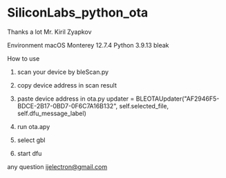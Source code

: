 # SiliconLabs_python_ota

Thanks a lot Mr. Kiril Zyapkov

Environment
macOS Monterey 12.7.4
Python 3.9.13
bleak

How to use
1. scan your device by bleScan.py
2. copy device address in scan result
3. paste device address in ota.py
    updater = BLEOTAUpdater("AF2946F5-BDCE-2B17-0BD7-0F6C7A16B132", self.selected_file, self.dfu_message_label)

4. run ota.apy
5. select gbl
6. start dfu

any question ijelectron@gmail.com



